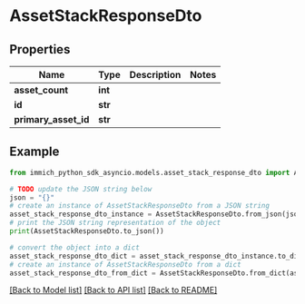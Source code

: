 # AssetStackResponseDto


## Properties

Name | Type | Description | Notes
------------ | ------------- | ------------- | -------------
**asset_count** | **int** |  | 
**id** | **str** |  | 
**primary_asset_id** | **str** |  | 

## Example

```python
from immich_python_sdk_asyncio.models.asset_stack_response_dto import AssetStackResponseDto

# TODO update the JSON string below
json = "{}"
# create an instance of AssetStackResponseDto from a JSON string
asset_stack_response_dto_instance = AssetStackResponseDto.from_json(json)
# print the JSON string representation of the object
print(AssetStackResponseDto.to_json())

# convert the object into a dict
asset_stack_response_dto_dict = asset_stack_response_dto_instance.to_dict()
# create an instance of AssetStackResponseDto from a dict
asset_stack_response_dto_from_dict = AssetStackResponseDto.from_dict(asset_stack_response_dto_dict)
```
[[Back to Model list]](../README.md#documentation-for-models) [[Back to API list]](../README.md#documentation-for-api-endpoints) [[Back to README]](../README.md)


